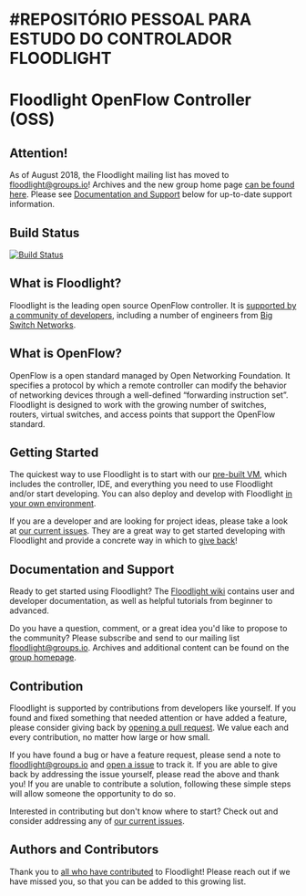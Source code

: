 #REPOSITÓRIO PESSOAL PARA ESTUDO DO CONTROLADOR FLOODLIGHT
==========================================================

Floodlight OpenFlow Controller (OSS)
====================================

Attention!
----------

As of August 2018, the Floodlight mailing list has moved to [floodlight@groups.io](mailto:floodlight@groups.io)! Archives and the new group home page [can be found here](https://groups.io/g/floodlight). Please see [Documentation and Support](#Documentation-and-Support) below for up-to-date support information.

Build Status
------------

[![Build Status](https://travis-ci.org/floodlight/floodlight.svg?branch=master)](https://travis-ci.org/floodlight/floodlight)

What is Floodlight?
-------------------

Floodlight is the leading open source OpenFlow controller. It is [supported by a community of developers](https://floodlight.atlassian.net/wiki/display/floodlightcontroller/Authors+and+Contributors), including a number of engineers from [Big Switch Networks](http://www.bigswitch.com/).

What is OpenFlow?
-----------------

OpenFlow is a open standard managed by Open Networking Foundation. It specifies a protocol by which a remote controller can modify the behavior of networking devices through a well-defined “forwarding instruction set”. Floodlight is designed to work with the growing number of switches, routers, virtual switches, and access points that support the OpenFlow standard.

Getting Started
---------------

The quickest way to use Floodlight is to start with our [pre-built VM](https://floodlight.atlassian.net/wiki/spaces/floodlightcontroller/pages/8650780/Floodlight+VM), which includes the controller, IDE, and everything you need to use Floodlight and/or start developing. You can also deploy and develop with Floodlight [in your own environment](https://floodlight.atlassian.net/wiki/spaces/floodlightcontroller/pages/1343544/Installation+Guide).

If you are a developer and are looking for project ideas, please take a look at [our current issues](https://github.com/floodlight/floodlight/issues). They are a great way to get started developing with Floodlight and provide a concrete way in which to [give back](#Contribution)!

Documentation and Support
-------------------------

Ready to get started using Floodlight? The [Floodlight wiki](https://floodlight.atlassian.net/wiki/spaces/floodlightcontroller/overview) contains user and developer documentation, as well as helpful tutorials from beginner to advanced.

Do you have a question, comment, or a great idea you'd like to propose to the community? Please subscribe and send to our mailing list [floodlight@groups.io](mailto:floodlight@groups.io). Archives and additional content can be found on the [group homepage](https://groups.io/g/floodlight).

Contribution
------------

Floodlight is supported by contributions from developers like yourself. If you found and fixed something that needed attention or have added a feature, please consider giving back by [opening a pull request](https://github.com/floodlight/floodlight/pulls). We value each and every contribution, no matter how large or how small.

If you have found a bug or have a feature request, please send a note to [floodlight@groups.io](mailto:floodlight@groups.io) and [open a issue](https://github.com/floodlight/floodlight/issues) to track it. If you are able to give back by addressing the issue yourself, please read the above and thank you! If you are unable to contribute a solution, following these simple steps will allow someone the opportunity to do so.

Interested in contributing but don't know where to start? Check out and consider addressing any of [our current issues](https://github.com/floodlight/floodlight/issues).

Authors and Contributors
------------------------

Thank you to [all who have contributed](https://floodlight.atlassian.net/wiki/display/floodlightcontroller/Authors+and+Contributors) to Floodlight! Please reach out if we have missed you, so that you can be added to this growing list.

